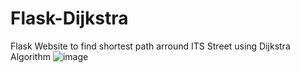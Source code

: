 # Flask-Dijkstra
Flask Website to find shortest path arround ITS Street using Dijkstra Algorithm
![image](https://github.com/Linc2427/Flask-Dijkstra/assets/46963770/ecb9caab-055d-4fb3-8710-a0fdcefc1031)
